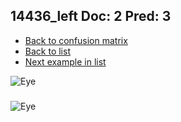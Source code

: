 ## 14436_left Doc: 2 Pred: 3
- [Back to confusion matrix](https://github.com/juliandewit/kaggle_retinopathy/blob/master/matrix.md)
- [Back to list](https://github.com/juliandewit/kaggle_retinopathy/blob/master/lists/23/list.md)
- [Next example in list](https://github.com/juliandewit/kaggle_retinopathy/blob/master/lists/23/14/14474_left.md)

![Eye](https://retinopaty.blob.core.windows.net/size1024/14436_left_2.jpeg)

### 

![Eye]()
